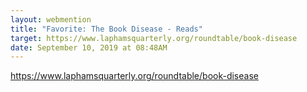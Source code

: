 ```yaml
---
layout: webmention
title: "Favorite: The Book Disease - Reads"
target: https://www.laphamsquarterly.org/roundtable/book-disease
date: September 10, 2019 at 08:48AM
---
```

https://www.laphamsquarterly.org/roundtable/book-disease